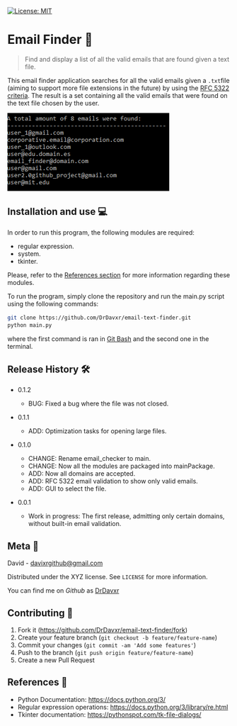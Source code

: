 [![License: MIT](https://img.shields.io/badge/License-MIT-yellow.svg)](https://opensource.org/licenses/MIT)
# Email Finder :email:
> Find and display a list of all the valid emails that are found given a text file.

This email finder application searches for all the valid emails given a `.txt`file (aiming to support more file extensions in the future) by using the [RFC 5322 criteria](https://tools.ietf.org/html/rfc5322). The result is a set containing all the valid emails that were found on the text file chosen by the user.

![Program output](https://github.com/DrDavxr/email-text-finder/blob/master/email-text-finder.PNG)

## Installation and use :computer:

In order to run this program, the following modules are required:

* regular expression.
* system.
* tkinter.

Please, refer to the [References section](#references) for more information regarding these modules.

To run the program, simply clone the repository and run the main.py script using the following commands:

```sh
git clone https://github.com/DrDavxr/email-text-finder.git
python main.py
```
where the first command is ran in [Git Bash](https://git-scm.com/downloads) and the second one in the terminal.

## Release History :hammer_and_wrench:

* 0.1.2
    * BUG: Fixed a bug where the file was not closed.

* 0.1.1
    * ADD: Optimization tasks for opening large files.

* 0.1.0
    * CHANGE: Rename email_checker to main.
    * CHANGE: Now all the modules are packaged into mainPackage.
    * ADD: Now all domains are accepted.
    * ADD: RFC 5322 email validation to show only valid emails.
    * ADD: GUI to select the file.
* 0.0.1
    * Work in progress: The first release, admitting only certain domains, without built-in email validation.

## Meta :mag_right:

David - davixrgithub@gmail.com

Distributed under the XYZ license. See ``LICENSE`` for more information.

You can find me on _Github_ as [DrDavxr](https://github.com/dbader/)

## Contributing 🤝

1. Fork it (<https://github.com/DrDavxr/email-text-finder/fork>)
2. Create your feature branch (`git checkout -b feature/feature-name`)
3. Commit your changes (`git commit -am 'Add some features'`)
4. Push to the branch (`git push origin feature/feature-name`)
5. Create a new Pull Request

## References :green_book:
- Python Documentation: https://docs.python.org/3/
- Regular expression operations: https://docs.python.org/3/library/re.html
- Tkinter documentation: https://pythonspot.com/tk-file-dialogs/
